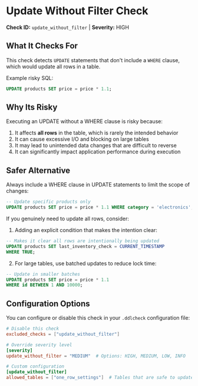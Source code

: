 # Update Without Filter Check

**Check ID:** `update_without_filter` | **Severity:** HIGH

## What It Checks For

This check detects `UPDATE` statements that don't include a `WHERE` clause, which would update all rows in a table.

Example risky SQL:

```sql
UPDATE products SET price = price * 1.1;
```

## Why Its Risky

Executing an UPDATE without a WHERE clause is risky because:

1. It affects **all rows** in the table, which is rarely the intended behavior
2. It can cause excessive I/O and blocking on large tables
3. It may lead to unintended data changes that are difficult to reverse
4. It can significantly impact application performance during execution

## Safer Alternative

Always include a WHERE clause in UPDATE statements to limit the scope of changes:

```sql
-- Update specific products only
UPDATE products SET price = price * 1.1 WHERE category = 'electronics';
```

If you genuinely need to update all rows, consider:

1. Adding an explicit condition that makes the intention clear:

```sql
-- Makes it clear all rows are intentionally being updated
UPDATE products SET last_inventory_check = CURRENT_TIMESTAMP 
WHERE TRUE;
```

2. For large tables, use batched updates to reduce lock time:

```sql
-- Update in smaller batches
UPDATE products SET price = price * 1.1 
WHERE id BETWEEN 1 AND 10000;
```

## Configuration Options

You can configure or disable this check in your `.ddlcheck` configuration file:

```toml
# Disable this check
excluded_checks = ["update_without_filter"]

# Override severity level
[severity]
update_without_filter = "MEDIUM"  # Options: HIGH, MEDIUM, LOW, INFO

# Custom configuration
[update_without_filter]
allowed_tables = ["one_row_settings"]  # Tables that are safe to update without WHERE
``` 